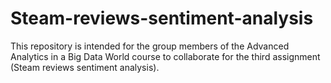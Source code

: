 # Steam-reviews-sentiment-analysis


This repository is intended for the group members of the Advanced Analytics in a Big Data World course to collaborate for the third assignment (Steam reviews sentiment analysis).
